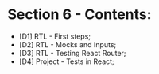 # Section 6 - Contents: 

* [D1] RTL - First steps; 
* [D2] RTL - Mocks and Inputs; 
* [D3] RTL - Testing React Router; 
* [D4] Project - Tests in React; 

